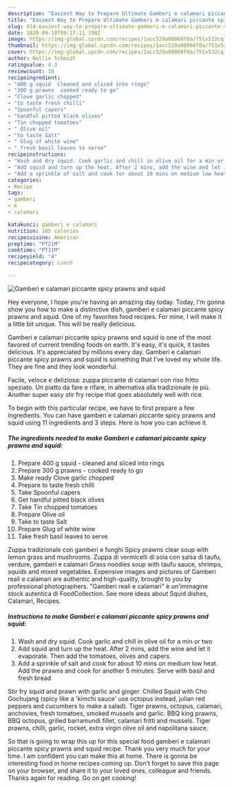 ```yaml
---
description: "Easiest Way to Prepare Ultimate Gamberi e calamari piccante spicy prawns and squid"
title: "Easiest Way to Prepare Ultimate Gamberi e calamari piccante spicy prawns and squid"
slug: 414-easiest-way-to-prepare-ultimate-gamberi-e-calamari-piccante-spicy-prawns-and-squid
date: 2020-09-10T09:17:11.198Z
image: https://img-global.cpcdn.com/recipes/1acc529a08060f0a/751x532cq70/gamberi-e-calamari-piccante-spicy-prawns-and-squid-recipe-main-photo.jpg
thumbnail: https://img-global.cpcdn.com/recipes/1acc529a08060f0a/751x532cq70/gamberi-e-calamari-piccante-spicy-prawns-and-squid-recipe-main-photo.jpg
cover: https://img-global.cpcdn.com/recipes/1acc529a08060f0a/751x532cq70/gamberi-e-calamari-piccante-spicy-prawns-and-squid-recipe-main-photo.jpg
author: Nellie Schmidt
ratingvalue: 4.3
reviewcount: 10
recipeingredient:
- "400 g squid  cleaned and sliced into rings"
- "300 g prawns  cooked ready to go"
- "Clove garlic chopped"
- "to taste fresh chilli"
- "Spoonful capers"
- "handful pitted black olives"
- "Tin chopped tomatoes"
- " Olive oil"
- "to taste Salt"
- " Glug of white wine"
- " fresh basil leaves to serve"
recipeinstructions:
- "Wash and dry squid. Cook garlic and chill in olive oil for a min or two"
- "Add squid and turn up the heat. After 2 mins, add the wine and let it evaporate. Then add the tomatoes, olives and capers."
- "Add a sprinkle of salt and cook for about 10 mins on medium low heat. Add the prawns and cook for another 5 minutes. Serve with basil and fresh bread"
categories:
- Recipe
tags:
- gamberi
- e
- calamari

katakunci: gamberi e calamari 
nutrition: 185 calories
recipecuisine: American
preptime: "PT21M"
cooktime: "PT31M"
recipeyield: "4"
recipecategory: Lunch

---
```



![Gamberi e calamari piccante spicy prawns and squid](https://img-global.cpcdn.com/recipes/1acc529a08060f0a/751x532cq70/gamberi-e-calamari-piccante-spicy-prawns-and-squid-recipe-main-photo.jpg)

Hey everyone, I hope you're having an amazing day today. Today, I'm gonna show you how to make a distinctive dish, gamberi e calamari piccante spicy prawns and squid. One of my favorites food recipes. For mine, I will make it a little bit unique. This will be really delicious.

Gamberi e calamari piccante spicy prawns and squid is one of the most favored of current trending foods on earth. It's easy, it's quick, it tastes delicious. It's appreciated by millions every day. Gamberi e calamari piccante spicy prawns and squid is something that I've loved my whole life. They are fine and they look wonderful.

Facile, veloce e deliziosa: zuppa piccante di calamari con riso fritto speziato. Un piatto da fare e rifare, in alternativa alla tradizionale (e più. Another super easy stir fry recipe that goes absolutely well with rice.


To begin with this particular recipe, we have to first prepare a few ingredients. You can have gamberi e calamari piccante spicy prawns and squid using 11 ingredients and 3 steps. Here is how you can achieve it.

<!--inarticleads1-->

##### The ingredients needed to make Gamberi e calamari piccante spicy prawns and squid:

1. Prepare 400 g squid - cleaned and sliced into rings
1. Prepare 300 g prawns - cooked ready to go
1. Make ready Clove garlic chopped
1. Prepare to taste fresh chilli
1. Take Spoonful capers
1. Get handful pitted black olives
1. Take Tin chopped tomatoes
1. Prepare  Olive oil
1. Take to taste Salt
1. Prepare  Glug of white wine
1. Take  fresh basil leaves to serve


Zuppa tradizionale con gamberi e funghi Spicy prawns clear soup with lemon grass and mushrooms. Zuppa di vermicelli di soia con salsa di taufu, verdure, gamberi e calamari Grass noodles soup with taufu sauce, shrimps, squids and mixed vegetables. Expensive images and pictures of Gamberi reali e calamari are authentic and high-quality, brought to you by professional photographers. &#34;Gamberi reali e calamari&#34; è un&#39;immagine stock autentica di FoodCollection. See more ideas about Squid dishes, Calamari, Recipes. 

<!--inarticleads2-->

##### Instructions to make Gamberi e calamari piccante spicy prawns and squid:

1. Wash and dry squid. Cook garlic and chill in olive oil for a min or two
1. Add squid and turn up the heat. After 2 mins, add the wine and let it evaporate. Then add the tomatoes, olives and capers.
1. Add a sprinkle of salt and cook for about 10 mins on medium low heat. Add the prawns and cook for another 5 minutes. Serve with basil and fresh bread


Stir fry squid and prawn with garlic and ginger. Chilled Squid with Cho Gochujang (spicy like a &#39;kimchi sauce&#39; use octopus instead, julian red peppers and cucumbers to make a salad). Tiger prawns, octopus, calamari, anchovies, fresh tomatoes, smoked mussels and garlic. BBQ king prawns, BBQ octopus, grilled barramundi fillet, calamari fritti and mussels. Tiger prawns, chilli, garlic, rocket, extra virgin olive oil and napolitana sauce. 

So that is going to wrap this up for this special food gamberi e calamari piccante spicy prawns and squid recipe. Thank you very much for your time. I am confident you can make this at home. There is gonna be interesting food in home recipes coming up. Don't forget to save this page on your browser, and share it to your loved ones, colleague and friends. Thanks again for reading. Go on get cooking!
